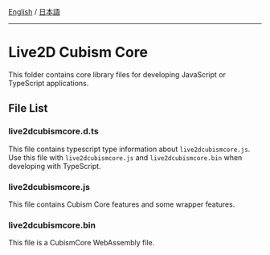 [English](README.md) / [日本語](README.ja.md)

---

# Live2D Cubism Core

This folder contains core library files for developing JavaScript or TypeScript applications.


## File List

### live2dcubismcore.d.ts

This file contains typescript type information about `live2dcubismcore.js`.
Use this file with `live2dcubismcore.js` and `live2dcubismcore.bin` when developing with TypeScript.

### live2dcubismcore.js

This file contains Cubism Core features and some wrapper features.

### live2dcubismcore.bin

This file is a CubismCore WebAssembly file.
